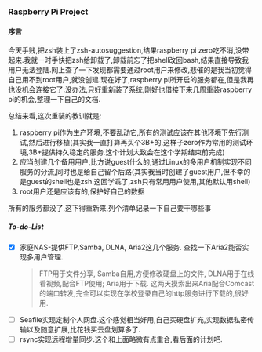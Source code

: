 ### Raspberry Pi Project

#### 序言
今天手贱,把zsh装上了zsh-autosuggestion,结果raspberry pi zero吃不消,没带起来.我就一时手快把zsh给卸载了,卸载前忘了把shell改回bash,结果直接导致我用户无法登陆.网上查了一下发现都需要通过root用户来修改,悲催的是我当初觉得自己用不到root用户,就没创建.现在好了,raspberry pi所开启的服务都在,但是我再也没机会连接它了.没办法,只好重新装了系统,刚好也借接下来几周重装raspberry pi的机会,整理一下自己的文档.

总结来看,这次重装的教训就是:
1. raspberry pi作为生产环境,不要乱动它,所有的测试应该在其他环境下先行测试,然后进行移植(其实我一直打算再买个3B+的,这样子zero作为常用的测试环境,3B+提供持久稳定的服务.这个计划大致会在这个学期结束前完成)
2. 应当创建几个备用用户,比方说guest什么的,通过Linux的多用户机制实现不同服务的分流,同时也是给自己留个后路(其实我当时创建了guest用户,但不幸的是guest的shell也是zsh.这回学乖了,zsh只有常用用户使用,其他默认用shell)
3. root用户还是应该有的,保护好自己的数据

所有的服务都没了,这下得重新来,列个清单记录一下自己要干哪些事
##### To-do-List
- [x] 家庭NAS-提供FTP,Samba, DLNA, Aria2这几个服务. 查找一下Aria2能否实现多用户管理.
  > FTP用于文件分享, Samba自用,方便修改硬盘上的文件, DLNA用于在线看视频,配合FTP使用; Aria用于下载. 这两天摸索出来Aria配合Comcast的端口转发,完全可以实现在学校登录自己的http服务进行下载的,很好用.
- [ ] Seafile实现定制个人网盘.这个感觉相当好用,自己买硬盘扩充,实现数据私密传输以及随意扩展,比花钱买云盘划算多了.
- [ ] rsync实现远程增量同步.这个和上面略微有点重合,看后面的计划吧.

